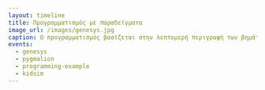 ```yaml
---
layout: timeline 
title: Προγραμματισμός με παραδείγματα 
image_url: /images/genesys.jpg
caption: Ο προγραμματισμός βασίζεται στην λεπτομερή περιγραφή των βημάτων που πρέπει να ακολουθήσει ένας υπολογιστής για να φτάσει στην λύση ενός προβλήματος. Αντίθετα, ο προγραμματισμός με παραδείγματα βασίζεται στην περιγραφή της λύσης. 
events:
  - genesys
  - pygmalion
  - programming-example
  - kidsim
---
```

